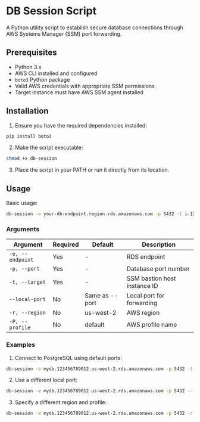 # DB Session Script

A Python utility script to establish secure database connections through AWS Systems Manager (SSM) port forwarding.

## Prerequisites

- Python 3.x
- AWS CLI installed and configured
- `boto3` Python package
- Valid AWS credentials with appropriate SSM permissions
- Target instance must have AWS SSM agent installed

## Installation

1. Ensure you have the required dependencies installed:

```bash
pip install boto3
```

2. Make the script executable:

```bash
chmod +x db-session
```

3. Place the script in your PATH or run it directly from its location.

## Usage

Basic usage:

```bash
db-session -e your-db-endpoint.region.rds.amazonaws.com -p 5432 -t i-123456789abcdefgh
```

### Arguments

| Argument         | Required | Default        | Description                  |
| ---------------- | -------- | -------------- | ---------------------------- |
| `-e, --endpoint` | Yes      | -              | RDS endpoint                 |
| `-p, --port`     | Yes      | -              | Database port number         |
| `-t, --target`   | Yes      | -              | SSM bastion host instance ID |
| `--local-port`   | No       | Same as --port | Local port for forwarding    |
| `-r, --region`   | No       | us-west-2      | AWS region                   |
| `-P, --profile`  | No       | default        | AWS profile name             |

### Examples

1. Connect to PostgreSQL using default ports:

```bash
db-session -e mydb.123456789012.us-west-2.rds.amazonaws.com -p 5432 -t i-123456789abcdefgh
```

2. Use a different local port:

```bash
db-session -e mydb.123456789012.us-west-2.rds.amazonaws.com -p 5432 --local-port 6543 -t i-123456789abcdefgh
```

3. Specify a different region and profile:

```bash
db-session -e mydb.123456789012.us-west-2.rds.amazonaws.com -p 5432 -r us-east-1 -P prod-profile -t i-123456789abcdefgh
```
